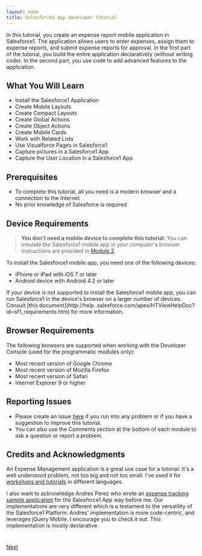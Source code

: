 ```yaml
---
layout: home
title: Salesforce1 App Developer Tutorial
---
```

In this tutorial, you create an expense report mobile application in Salesforce1. The application allows users to enter
 expenses, assign them to expense reports, and submit expense reports for approval. In the first part of the 
 tutorial, you build the entire application declaratively (without writing code). In the second part, you use code to add advanced features to the application. 

## What You Will Learn

- Install the Salesforce1 Application
- Create Mobile Layouts
- Create Compact Layouts
- Create Global Actions
- Create Object Actions
- Create Mobile Cards
- Work with Related Lists
- Use Visualforce Pages in Salesforce1
- Capture pictures in a Salesforce1 App
- Capture the User Location in a Salesforce1 App


## Prerequisites

- To complete this tutorial, all you need is a modern browser and a connection to the Internet
- No prior knowledge of Salesforce is required


## Device Requirements

> **You don't need a mobile device to complete this tutorial:** You can emulate the Salesforce1 mobile app in your 
computer's browser. Instructions are provided in [Module 2](install-salesforce1-app.html).

To install the Salesforce1 mobile app, you need one of the following devices:

- iPhone or iPad with iOS 7 or later
- Android device with Android 4.2 or later 

If your device is not supported to install the Salesforce1 mobile app, you can run Salesforce1 in
 the device's browser on a larger number of devices. Consult [this document](http://help
.salesforce.com/apex/HTViewHelpDoc?id=sf1_requirements.htm) for more information. 


## Browser Requirements

The following browsers are supported when working with the Developer Console (used for the programmatic modules only):

  - Most recent version of Google Chrome
  - Most recent version of Mozilla Firefox
  - Most recent version of Safari
  - Internet Explorer 9 or higher


## Reporting Issues

- Please create an issue [here](https://github.com/ccoenraets/salesforce1-app-tutorial/issues) if you run 
into any problem or if you have a suggestion to improve this tutorial.
- You can also use the Comments section at the bottom of each module to ask a question or report a problem.


## Credits and Acknowledgments

An Expense Management application is a great use case for a tutorial: It's a well understood problem, not too
 big and not too small. I've used it for [workshops and tutorials](http://devgirl.org/files/MAX_LAB_2011/Building%20an%20Enterprise%20App%20for%20Android%20Tablets%20in%2090%20Minutes-MAX2011-FINAL.pdf) in different languages.  

I also want to acknowledge Andres Perez who wrote an [expense tracking sample application](http://www.eltoro.it/apex/ArticleViewer?id=a07A000000T3GOpIAN) for the Salesforce1 App way before me. Our implementations are very 
different which is a testament to the versatility of the Salesforce1 Platform: Andres' implementation is more 
code-centric, and 
leverages jQuery Mobile. I encourage you to check it out. This implementation is mostly declarative.


<div class="row" style="margin-top:40px;">
<div class="col-sm-12">
<a href="developer-edition.html" class="btn btn-default pull-right">Next <i class="glyphicon 
glyphicon-chevron-right"></i></a>
</div>
</div>
